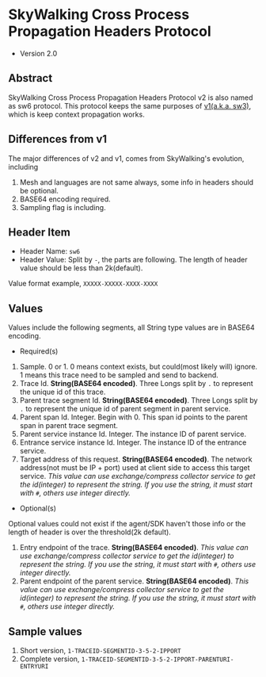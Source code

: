 # SkyWalking Cross Process Propagation Headers Protocol
* Version 2.0

## Abstract
SkyWalking Cross Process Propagation Headers Protocol v2 is also named as sw6 protocol. This protocol keeps the same purposes 
of [v1(a.k.a. sw3)](Skywalking-Cross-Process-Propagation-Headers-Protocol-v1.md), which is keep context propagation works.

## Differences from v1 
The major differences of v2 and v1, comes from SkyWalking's evolution, including
1. Mesh and languages are not same always, some info in headers should be optional.
1. BASE64 encoding required.
1. Sampling flag is including.

## Header Item
* Header Name: `sw6`
* Header Value: Split by `-`, the parts are following. The length of header value should be less than 2k(default).

Value format example, `XXXXX-XXXXX-XXXX-XXXX`

## Values
Values include the following segments, all String type values are in BASE64 encoding.

- Required(s)
1. Sample. 0 or 1. 0 means context exists, but could(most likely will) ignore. 1 means this trace need to be sampled and send to backend. 
1. Trace Id. **String(BASE64 encoded)**. Three Longs split by `.` to represent the unique id of this trace.
1. Parent trace segment Id. **String(BASE64 encoded)**. Three Longs split by `.` to represent the unique id of parent segment in parent service.
1. Parent span Id. Integer. Begin with 0. This span id points to the parent span in parent trace segment. 
1. Parent service instance Id. Integer. The instance ID of parent service.
1. Entrance service instance Id. Integer. The instance ID of the entrance service. 
1. Target address of this request. **String(BASE64 encoded)**. The network address(not must be IP + port) used at client side to access this target
service. _This value can use exchange/compress collector service to get the id(integer) to represent the string. If you use the string, it must start with `#`, others use integer directly._

- Optional(s)

Optional values could not exist if the agent/SDK haven't those info or the length of header is over the threshold(2k default).  
1. Entry endpoint of the trace. **String(BASE64 encoded)**. 
_This value can use exchange/compress collector service to get the id(integer) to represent the string. If you use the string, it must start with `#`, others use integer directly._
1. Parent endpoint of the parent service. **String(BASE64 encoded)**. 
_This value can use exchange/compress collector service to get the id(integer) to represent the string. If you use the string, it must start with `#`, others use integer directly._

## Sample values
1. Short version, `1-TRACEID-SEGMENTID-3-5-2-IPPORT`
1. Complete version, `1-TRACEID-SEGMENTID-3-5-2-IPPORT-PARENTURI-ENTRYURI`